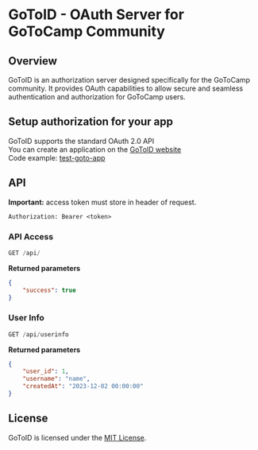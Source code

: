 # GoToID - OAuth Server for GoToCamp Community

## Overview
GoToID is an authorization server designed specifically for the GoToCamp community. It provides OAuth capabilities to allow secure and seamless authentication and authorization for GoToCamp users.

## Setup authorization for your app
GoToID supports the standard OAuth 2.0 API <br>
You can create an application on the [GoToID website]() <br>
Code example: [test-goto-app](https://github.com/DenisIndenbom/gotoid-client-example)


## API
**Important:** access token must store in header of request.
```
Authorization: Bearer <token>
```

### **API Access**
```js
GET /api/
```
**Returned parameters**
```json
{
    "success": true
}
```
### **User Info**
```js
GET /api/userinfo
```
**Returned parameters**
```json
{
    "user_id": 1,
    "username": "name", 
    "createdAt": "2023-12-02 00:00:00"
}
```

## License
GoToID is licensed under the [MIT License](LICENSE).